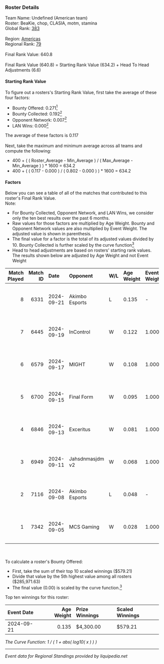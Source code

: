 ### Roster Details<br />
Team Name: Undefined (American team)<br />
Roster: BeaKie, chop, CLASIA, motm, stamina<br />
Global Rank: [383](../../standings_global_2025_02_28.md)<br />
<br />
Region: [Americas]( ../../standings_americas_2025_02_28.md)<br />
Regional Rank: [79]( ../../standings_americas_2025_02_28.md)<br />
<br />
Final Rank Value:  640.8<br />
<br />
Final Rank Value (640.8) = Starting Rank Value (634.2) + Head To Head Adjustments (6.6)<br />

#### Starting Rank Value<br />
To figure out a rosters's Starting Rank Value, first take the average of these four factors:<br />
- Bounty Offered: 0.271[<sup>1</sup>](#table2)
- Bounty Collected: 0.192[<sup>2</sup>](#table1)
- Opponent Network: 0.007[<sup>2</sup>](#table1)
- LAN Wins: 0.000[<sup>2</sup>](#table1)

The average of these factors is 0.117<br />
<br />
Next, take the maximum and minimum average across all teams and compute the following:<br />
- 400 + ( ( Roster_Average - Min_Average ) / ( Max_Average - Min_Average ) ) * 1600 = 634.2
- 400 + ( ( 0.117 - 0.000 ) / ( 0.802 - 0.000 ) ) * 1600 = 634.2


#### Factors<br />
Below you can see a table of all of the matches that contributed to this roster's Final Rank Value.<br />
Note:<br />

- For Bounty Collected, Opponent Network, and LAN Wins, we consider only the ten best results over the past 6 months.
- Raw values for those factors are multiplied by Age Weight. Bounty and Opponent Network values are also multiplied by Event Weight. The adjusted value is shown in parenthesis.
- The final value for a factor is the total of its adjusted values divided by 10. Bounty Collected is further scaled by the curve function[<sup>3</sup>](#curveFunction)
- Head to head adjustments are based on rosters' starting rank values. The results shown below are adjusted by Age Weight and not Event Weight
<span id="table1"></span><br />


| Match Played | Match ID | Date       | Opponent        | W/L | Age Weight | Event Weight | Bounty Collected | Opponent Network | LAN Wins  | H2H Adj. | Roster                              |
| -: | -: | :- | :- | :- | :- | :- | :- | :- | :- | -: | :- |
|            8 |     6331 | 2024-09-21 | Akimbo Esports  | L   | 0.135      | -            | -                | -                | -         |    -1.45 | BeaKie, chop, CLASIA, motm, stamina |
|            7 |     6445 | 2024-09-19 | InControl       | W   | 0.122      | 1.000        | 0.002 (0.000)    | 0.094 (0.011)    | 0 (0.000) |     2.03 | BeaKie, chop, CLASIA, motm, stamina |
|            6 |     6579 | 2024-09-17 | MIGHT           | W   | 0.108      | 1.000        | 0.002 (0.000)    | 0.276 (0.030)    | 0 (0.000) |     2.49 | BeaKie, chop, CLASIA, motm, stamina |
|            5 |     6700 | 2024-09-15 | Final Form      | W   | 0.095      | 1.000        | 0.001 (0.000)    | 0.083 (0.008)    | 0 (0.000) |     1.46 | BeaKie, chop, CLASIA, motm, stamina |
|            4 |     6846 | 2024-09-13 | Exceritus       | W   | 0.081      | 1.000        | 0.000 (0.000)    | 0.155 (0.013)    | 0 (0.000) |     1.46 | BeaKie, chop, CLASIA, motm, stamina |
|            3 |     6949 | 2024-09-11 | Jahsdnmasjdm v2 | W   | 0.068      | 1.000        | 0.000 (0.000)    | 0.015 (0.001)    | 0 (0.000) |     0.69 | BeaKie, chop, CLASIA, motm, stamina |
|            2 |     7116 | 2024-09-08 | Akimbo Esports  | L   | 0.048      | -            | -                | -                | -         |    -0.52 | BeaKie, chop, CLASIA, motm, stamina |
|            1 |     7342 | 2024-09-05 | MCS Gaming      | W   | 0.028      | 1.000        | 0.003 (0.000)    | 0.169 (0.005)    | 0 (0.000) |     0.48 | BeaKie, chop, CLASIA, motm, stamina |

<br />
<span id="table2"></span><br />
To calculate a roster's Bounty Offered:<br />

- First, take the sum of their top 10 scaled winnings ($579.21)
- Divide that value by the 5th highest value among all rosters ($285,971.63)
- The final value (0.00) is scaled by the curve function.[<sup>3</sup>](#curveFunction)

Top ten winnings for this roster:<br />

| Event Date | Age Weight | Prize Winnings | Scaled Winnings |
| :- | -: | :- | :- |
| 2024-09-21 |      0.135 | $4,300.00      | $579.21         |


<span id="curveFunction"></span>_The Curve Function: 1 / ( 1 + abs( log10( x ) ) )_<br />

---
_Event data for Regional Standings provided by liquipedia.net_<br />
